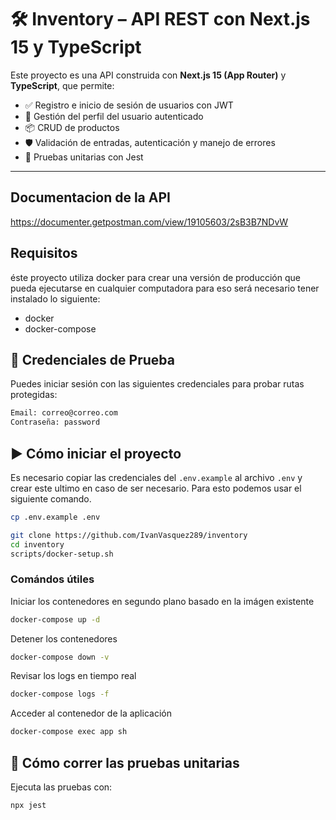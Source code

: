 # 🛠️ Inventory – API REST con Next.js 15 y TypeScript

Este proyecto es una API construida con **Next.js 15 (App Router)** y **TypeScript**, que permite:

- ✅ Registro e inicio de sesión de usuarios con JWT
- 🧑 Gestión del perfil del usuario autenticado
- 📦 CRUD de productos
- 🛡️ Validación de entradas, autenticación y manejo de errores
- 🧪 Pruebas unitarias con Jest

---

##  Documentacion de la API
https://documenter.getpostman.com/view/19105603/2sB3B7NDvW

##  Requisitos
éste proyecto utiliza docker para crear una versión de producción que pueda ejecutarse en cualquier computadora para eso será necesario tener instalado lo siguiente:
* docker
* docker-compose

## 🧪 Credenciales de Prueba

Puedes iniciar sesión con las siguientes credenciales para probar rutas protegidas:

```txt
Email: correo@correo.com
Contraseña: password
```

## ▶️ Cómo iniciar el proyecto

Es necesario copiar las credenciales del `.env.example` al archivo `.env` y crear este ultimo en caso de ser necesario. Para esto podemos usar el siguiente comando.
```bash
cp .env.example .env
```

```bash
git clone https://github.com/IvanVasquez289/inventory
cd inventory
scripts/docker-setup.sh
```
### Comándos útiles

Iniciar los contenedores en segundo plano basado en la imágen existente
```bash
docker-compose up -d
```

Detener los contenedores
```bash
docker-compose down -v
```

Revisar los logs en tiempo real
```bash
docker-compose logs -f
```

Acceder al contenedor de la aplicación
```bash
docker-compose exec app sh
```


## 🧪 Cómo correr las pruebas unitarias

Ejecuta las pruebas con:

```bash
npx jest

